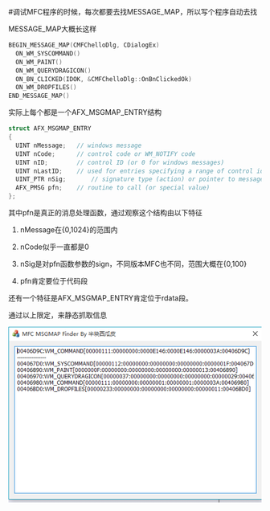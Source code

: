 #调试MFC程序的时候，每次都要去找MESSAGE_MAP，所以写个程序自动去找

MESSAGE_MAP大概长这样

```c
BEGIN_MESSAGE_MAP(CMFChelloDlg, CDialogEx)
  ON_WM_SYSCOMMAND()
  ON_WM_PAINT()
  ON_WM_QUERYDRAGICON()
  ON_BN_CLICKED(IDOK, &CMFChelloDlg::OnBnClickedOk)
  ON_WM_DROPFILES()
END_MESSAGE_MAP()
```

实际上每个都是一个AFX_MSGMAP_ENTRY结构

```c
struct AFX_MSGMAP_ENTRY
{
  UINT nMessage;   // windows message
  UINT nCode;      // control code or WM_NOTIFY code
  UINT nID;        // control ID (or 0 for windows messages)
  UINT nLastID;    // used for entries specifying a range of control id's
  UINT_PTR nSig;       // signature type (action) or pointer to message #
  AFX_PMSG pfn;    // routine to call (or special value)
};
```

其中pfn是真正的消息处理函数，通过观察这个结构由以下特征

1. nMessage在{0,1024}的范围内

2. nCode似乎一直都是0

3. nSig是对pfn函数参数的sign，不同版本MFC也不同，范围大概在{0,100}

4. pfn肯定要位于代码段


还有一个特征是AFX_MSGMAP_ENTRY肯定位于rdata段。

通过以上限定，来静态抓取信息

![截图](pic.png)